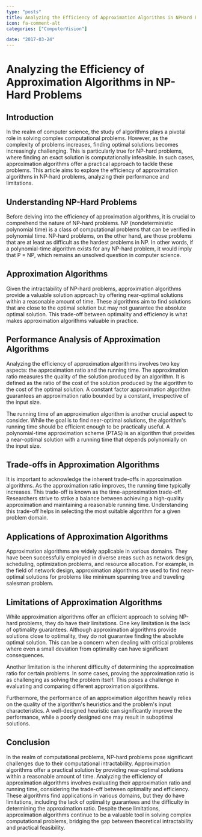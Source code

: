 ```yaml
---
type: "posts"
title: Analyzing the Efficiency of Approximation Algorithms in NPHard Problems
icon: fa-comment-alt
categories: ["ComputerVision"]

date: "2017-03-24"
---
```




# Analyzing the Efficiency of Approximation Algorithms in NP-Hard Problems

## Introduction

In the realm of computer science, the study of algorithms plays a pivotal role in solving complex computational problems. However, as the complexity of problems increases, finding optimal solutions becomes increasingly challenging. This is particularly true for NP-hard problems, where finding an exact solution is computationally infeasible. In such cases, approximation algorithms offer a practical approach to tackle these problems. This article aims to explore the efficiency of approximation algorithms in NP-hard problems, analyzing their performance and limitations.

## Understanding NP-Hard Problems

Before delving into the efficiency of approximation algorithms, it is crucial to comprehend the nature of NP-hard problems. NP (nondeterministic polynomial time) is a class of computational problems that can be verified in polynomial time. NP-hard problems, on the other hand, are those problems that are at least as difficult as the hardest problems in NP. In other words, if a polynomial-time algorithm exists for any NP-hard problem, it would imply that P = NP, which remains an unsolved question in computer science.

## Approximation Algorithms

Given the intractability of NP-hard problems, approximation algorithms provide a valuable solution approach by offering near-optimal solutions within a reasonable amount of time. These algorithms aim to find solutions that are close to the optimal solution but may not guarantee the absolute optimal solution. This trade-off between optimality and efficiency is what makes approximation algorithms valuable in practice.

## Performance Analysis of Approximation Algorithms

Analyzing the efficiency of approximation algorithms involves two key aspects: the approximation ratio and the running time. The approximation ratio measures the quality of the solution produced by an algorithm. It is defined as the ratio of the cost of the solution produced by the algorithm to the cost of the optimal solution. A constant factor approximation algorithm guarantees an approximation ratio bounded by a constant, irrespective of the input size.

The running time of an approximation algorithm is another crucial aspect to consider. While the goal is to find near-optimal solutions, the algorithm's running time should be efficient enough to be practically useful. A polynomial-time approximation scheme (PTAS) is an algorithm that provides a near-optimal solution with a running time that depends polynomially on the input size.

## Trade-offs in Approximation Algorithms

It is important to acknowledge the inherent trade-offs in approximation algorithms. As the approximation ratio improves, the running time typically increases. This trade-off is known as the time-approximation trade-off. Researchers strive to strike a balance between achieving a high-quality approximation and maintaining a reasonable running time. Understanding this trade-off helps in selecting the most suitable algorithm for a given problem domain.

## Applications of Approximation Algorithms

Approximation algorithms are widely applicable in various domains. They have been successfully employed in diverse areas such as network design, scheduling, optimization problems, and resource allocation. For example, in the field of network design, approximation algorithms are used to find near-optimal solutions for problems like minimum spanning tree and traveling salesman problem.

## Limitations of Approximation Algorithms

While approximation algorithms offer an efficient approach to solving NP-hard problems, they do have their limitations. One key limitation is the lack of optimality guarantees. Although approximation algorithms provide solutions close to optimality, they do not guarantee finding the absolute optimal solution. This can be a concern when dealing with critical problems where even a small deviation from optimality can have significant consequences.

Another limitation is the inherent difficulty of determining the approximation ratio for certain problems. In some cases, proving the approximation ratio is as challenging as solving the problem itself. This poses a challenge in evaluating and comparing different approximation algorithms.

Furthermore, the performance of an approximation algorithm heavily relies on the quality of the algorithm's heuristics and the problem's input characteristics. A well-designed heuristic can significantly improve the performance, while a poorly designed one may result in suboptimal solutions.

## Conclusion

In the realm of computational problems, NP-hard problems pose significant challenges due to their computational intractability. Approximation algorithms offer a practical solution by providing near-optimal solutions within a reasonable amount of time. Analyzing the efficiency of approximation algorithms involves evaluating their approximation ratio and running time, considering the trade-off between optimality and efficiency. These algorithms find applications in various domains, but they do have limitations, including the lack of optimality guarantees and the difficulty in determining the approximation ratio. Despite these limitations, approximation algorithms continue to be a valuable tool in solving complex computational problems, bridging the gap between theoretical intractability and practical feasibility.